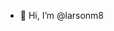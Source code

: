 - 👋 Hi, I’m @larsonm8


<!---
larsonm8/larsonm8 is a ✨ special ✨ repository because its `README.md` (this file) appears on your GitHub profile.
You can click the Preview link to take a look at your changes.
--->
